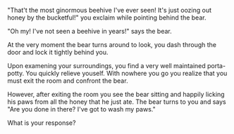 "That't the most ginormous beehive I've ever seen! It's just oozing out
honey by the bucketful!" you exclaim while pointing behind the bear.

"Oh my! I've not seen a beehive in years!" says the bear.

At the very moment the bear turns around to look, you dash through the
door and lock it tightly behind you.

Upon examening your surroundings, you find a very well maintained porta-
potty. You quickly relieve youself. With nowhere you go you realize that
you must exit the room and confront the bear.

However, after exiting the room you see the bear sitting and happily
licking his paws from all the honey that he just ate. The bear turns 
to you and says "Are you done in there? I've got to wash my paws."

What is your response?
